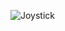 ![Joystick](https://github.com/Brandon-SR/Sensores_R2/assets/132231023/a88b2483-1a28-4276-87a1-d25e5612f0a9)
